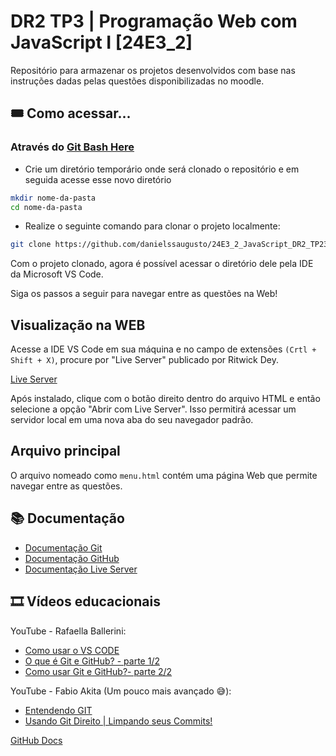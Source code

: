 # DR2 TP3 | Programação Web com JavaScript I [24E3_2]

Repositório para armazenar os projetos desenvolvidos com base nas instruções dadas pelas questões disponibilizadas no moodle.

## 🎟️ Como acessar...
<!-- O atributo target="_blank" pode não ser suportado pelo GitHub  -->
### Através do <a href="https://git-scm.com/" target="_blank">Git Bash Here</a>

 - Crie um diretório temporário onde será clonado o repositório e em seguida acesse esse novo diretório
 ```bash
 mkdir nome-da-pasta
 cd nome-da-pasta
```
 - Realize o seguinte comando para clonar o projeto localmente:
 ```bash
 git clone https://github.com/danielssaugusto/24E3_2_JavaScript_DR2_TP23.git
```
Com o projeto clonado, agora é possível acessar o diretório dele pela IDE da Microsoft VS Code.
<p>Siga os passos a seguir para navegar entre as questões na Web!<p>

## Visualização na WEB

Acesse a IDE VS Code em sua máquina e no campo de extensões `(Crtl + Shift + X)`, procure por "Live Server" publicado por Ritwick Dey.

[Live Server](assets/live-server.png)

Após instalado, clique com o botão direito dentro do arquivo HTML e então selecione a opção "Abrir com Live Server".
Isso permitirá acessar um servidor local em uma nova aba do seu navegador padrão.

## Arquivo principal
O arquivo nomeado como `menu.html` contém uma página Web que permite navegar entre as questões.

## 📚 Documentação
 - [Documentação Git](https://docs.github.com/en/get-started/using-git/about-git)
 - [Documentação GitHub](https://docs.github.com/en/get-started/start-your-journey/about-github-and-git)
 - [Documentação Live Server](https://marketplace.visualstudio.com/items?itemName=ritwickdey.LiveServer)

## 🎞️ Vídeos educacionais
YouTube - Rafaella Ballerini:
 - [Como usar o VS CODE](https://youtu.be/pkH6XxH57O8?feature=shared)
 - [O que é Git e GitHub? - parte 1/2](https://youtu.be/DqTITcMq68k?feature=shared)
 - [Como usar Git e GitHub?- parte 2/2](https://youtu.be/UBAX-13g8OM?feature=shared)

YouTube - Fabio Akita (Um pouco mais avançado 😅):
 - [Entendendo GIT](https://youtu.be/6Czd1Yetaac?feature=shared)
 - [Usando Git Direito | Limpando seus Commits!](https://youtu.be/6OokP-NE49k?feature=shared)

 [GitHub Docs](assets/github-docs.png)

